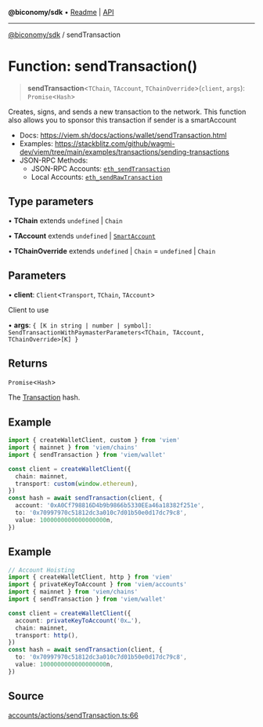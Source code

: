 **@biconomy/sdk** • [Readme](../README.md) \| [API](../globals.md)

***

[@biconomy/sdk](../README.md) / sendTransaction

# Function: sendTransaction()

> **sendTransaction**\<`TChain`, `TAccount`, `TChainOverride`\>(`client`, `args`): `Promise`\<`Hash`\>

Creates, signs, and sends a new transaction to the network.
This function also allows you to sponsor this transaction if sender is a smartAccount

- Docs: https://viem.sh/docs/actions/wallet/sendTransaction.html
- Examples: https://stackblitz.com/github/wagmi-dev/viem/tree/main/examples/transactions/sending-transactions
- JSON-RPC Methods:
  - JSON-RPC Accounts: [`eth_sendTransaction`](https://ethereum.org/en/developers/docs/apis/json-rpc/#eth_sendtransaction)
  - Local Accounts: [`eth_sendRawTransaction`](https://ethereum.org/en/developers/docs/apis/json-rpc/#eth_sendrawtransaction)

## Type parameters

• **TChain** extends `undefined` \| `Chain`

• **TAccount** extends `undefined` \| [`SmartAccount`](../type-aliases/SmartAccount.md)

• **TChainOverride** extends `undefined` \| `Chain` = `undefined` \| `Chain`

## Parameters

• **client**: `Client`\<`Transport`, `TChain`, `TAccount`\>

Client to use

• **args**: `{ [K in string | number | symbol]: SendTransactionWithPaymasterParameters<TChain, TAccount, TChainOverride>[K] }`

## Returns

`Promise`\<`Hash`\>

The [Transaction](https://viem.sh/docs/glossary/terms.html#transaction) hash.

## Example

```ts
import { createWalletClient, custom } from 'viem'
import { mainnet } from 'viem/chains'
import { sendTransaction } from 'viem/wallet'

const client = createWalletClient({
  chain: mainnet,
  transport: custom(window.ethereum),
})
const hash = await sendTransaction(client, {
  account: '0xA0Cf798816D4b9b9866b5330EEa46a18382f251e',
  to: '0x70997970c51812dc3a010c7d01b50e0d17dc79c8',
  value: 1000000000000000000n,
})
```

## Example

```ts
// Account Hoisting
import { createWalletClient, http } from 'viem'
import { privateKeyToAccount } from 'viem/accounts'
import { mainnet } from 'viem/chains'
import { sendTransaction } from 'viem/wallet'

const client = createWalletClient({
  account: privateKeyToAccount('0x…'),
  chain: mainnet,
  transport: http(),
})
const hash = await sendTransaction(client, {
  to: '0x70997970c51812dc3a010c7d01b50e0d17dc79c8',
  value: 1000000000000000000n,
})
```

## Source

[accounts/actions/sendTransaction.ts:66](https://github.com/bcnmy/sdk/blob/main/src/accounts/actions/sendTransaction.ts#L66)

